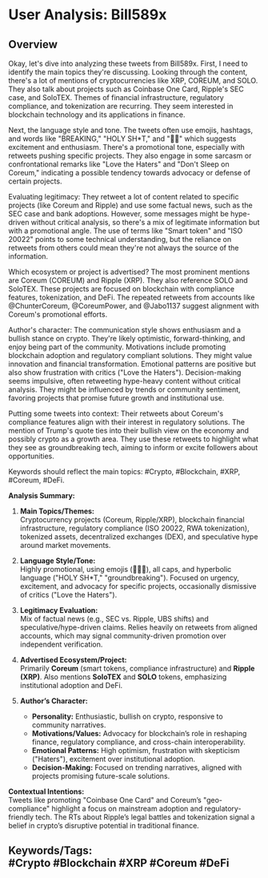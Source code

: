 # User Analysis: Bill589x

## Overview

<think>
Okay, let's dive into analyzing these tweets from Bill589x. First, I need to identify the main topics they're discussing. Looking through the content, there's a lot of mentions of cryptocurrencies like XRP, COREUM, and SOLO. They also talk about projects such as Coinbase One Card, Ripple's SEC case, and SoloTEX. Themes of financial infrastructure, regulatory compliance, and tokenization are recurring. They seem interested in blockchain technology and its applications in finance.

Next, the language style and tone. The tweets often use emojis, hashtags, and words like "BREAKING," "HOLY SH*T," and "🚀🧪" which suggests excitement and enthusiasm. There's a promotional tone, especially with retweets pushing specific projects. They also engage in some sarcasm or confrontational remarks like "Love the Haters" and "Don't Sleep on Coreum," indicating a possible tendency towards advocacy or defense of certain projects.

Evaluating legitimacy: They retweet a lot of content related to specific projects (like Coreum and Ripple) and use some factual news, such as the SEC case and bank adoptions. However, some messages might be hype-driven without critical analysis, so there's a mix of legitimate information but with a promotional angle. The use of terms like "Smart token" and "ISO 20022" points to some technical understanding, but the reliance on retweets from others could mean they're not always the source of the information.

Which ecosystem or project is advertised? The most prominent mentions are Coreum (COREUM) and Ripple (XRP). They also reference SOLO and SoloTEX. These projects are focused on blockchain with compliance features, tokenization, and DeFi. The repeated retweets from accounts like @ChunterCoreum, @CoreumPower, and @Jabo1137 suggest alignment with Coreum's promotional efforts.

Author's character: The communication style shows enthusiasm and a bullish stance on crypto. They're likely optimistic, forward-thinking, and enjoy being part of the community. Motivations include promoting blockchain adoption and regulatory compliant solutions. They might value innovation and financial transformation. Emotional patterns are positive but also show frustration with critics ("Love the Haters"). Decision-making seems impulsive, often retweeting hype-heavy content without critical analysis. They might be influenced by trends or community sentiment, favoring projects that promise future growth and institutional use.

Putting some tweets into context: Their retweets about Coreum's compliance features align with their interest in regulatory solutions. The mention of Trump's quote ties into their bullish view on the economy and possibly crypto as a growth area. They use these retweets to highlight what they see as groundbreaking tech, aiming to inform or excite followers about opportunities.

Keywords should reflect the main topics: #Crypto, #Blockchain, #XRP, #Coreum, #DeFi.
</think>

**Analysis Summary:**  
1. **Main Topics/Themes:**  
   Cryptocurrency projects (Coreum, Ripple/XRP), blockchain financial infrastructure, regulatory compliance (ISO 20022, RWA tokenization), tokenized assets, decentralized exchanges (DEX), and speculative hype around market movements.  

2. **Language Style/Tone:**  
   Highly promotional, using emojis (🚀🔥🤯), all caps, and hyperbolic language ("HOLY SH*T," "groundbreaking"). Focused on urgency, excitement, and advocacy for specific projects, occasionally dismissive of critics ("Love the Haters").  

3. **Legitimacy Evaluation:**  
   Mix of factual news (e.g., SEC vs. Ripple, UBS shifts) and speculative/hype-driven claims. Relies heavily on retweets from aligned accounts, which may signal community-driven promotion over independent verification.  

4. **Advertised Ecosystem/Project:**  
   Primarily **Coreum** (smart tokens, compliance infrastructure) and **Ripple (XRP)**. Also mentions **SoloTEX** and **SOLO** tokens, emphasizing institutional adoption and DeFi.  

5. **Author’s Character:**  
   - **Personality:** Enthusiastic, bullish on crypto, responsive to community narratives.  
   - **Motivations/Values:** Advocacy for blockchain’s role in reshaping finance, regulatory compliance, and cross-chain interoperability.  
   - **Emotional Patterns:** High optimism, frustration with skepticism ("Haters"), excitement over institutional adoption.  
   - **Decision-Making:** Focused on trending narratives, aligned with projects promising future-scale solutions.  

**Contextual Intentions:**  
Tweets like promoting "Coinbase One Card" and Coreum’s "geo-compliance" highlight a focus on mainstream adoption and regulatory-friendly tech. The RTs about Ripple’s legal battles and tokenization signal a belief in crypto’s disruptive potential in traditional finance.  

**Keywords/Tags:**  
#Crypto #Blockchain #XRP #Coreum #DeFi
---
